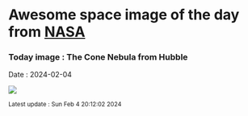 
# Awesome space image of the day from [NASA](https://api.nasa.gov/)

### Today image : The Cone Nebula from Hubble
Date : 2024-02-04

![](https://apod.nasa.gov/apod/image/2402/cone_hubbleschmidt_960.jpg)

<small>Latest update : Sun Feb  4 20:12:02 2024</small>
        